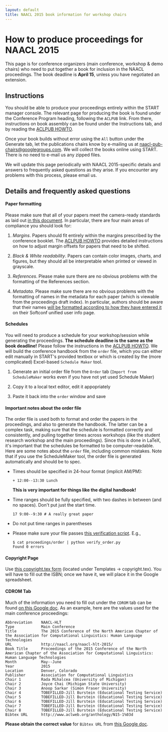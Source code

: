 ```yaml
---
layout: default
title: NAACL 2015 book information for workshop chairs
---
```


# How to produce proceedings for NAACL 2015

This page is for conference organizers (main conference, workshop &
demo chairs) who need to put together a book for inclusion in the
NAACL proceedings. The book deadline is **April 15**, unless you have
negotiated an extension.

## Instructions

You should be able to produce your proceedings entirely within the
START manager console.  The relevant page for producing the book is
found under the Conference Program heading, following the `ACLPUB`
link. From there, instructions on book assembly can be found under the
Instructions tab, and by reading the
[ACLPUB HOWTO](aclpub-howto-2010.html).

Once your book builds without error using the `All` button under the
Generate tab, let the publications chairs know by e-mailing us at
[naacl-pub-chairs@googlegroups.com](mailto:naacl-pub-chairs@googlegroups.com).
We will collect the books online using START. There is no need to
e-mail us any zipped files.

We will update this page periodically with NAACL 2015-specific details and answers to frequently
asked questions as they arise. If you encounter any problems with this
process, please email us.

## Details and frequently asked questions

#### Paper formatting

Please make sure that all of your papers meet the camera-ready standards as laid
out <a href="camera-ready-faq.html">in this document</a>. In particular, there are four main
areas of compliance you should look for:

1. *Margins*. Papers should fit entirely within the margins prescribed by the
   conference booklet. The [ACLPUB HOWTO](aclpub-howto-2010.html)
   provides detailed instructions on how to adjust
   margin offsets for papers that need to be shifted.

1.  *Black & White readability*. Papers can contain color images, charts, and
    figures, but they should all be interpretable when printed or viewed in grayscale.

1. *References*. Please make sure there are no obvious problems with the formatting of
   the References section.
   
1. *Metadata*. Please make sure there are no obvious problems with the
   formatting of names in the metadata for each paper (which is
   viewable from the proceedings draft index). In particular, authors
   should be aware that their names
   [will be formatted according to how they have entered it](camera-ready-faq.html#name-formatting)
   on their Softconf unified user info page.

#### Schedules

You will need to produce a schedule for your workshop/session while
generating the proceedings.  **The schedule deadline is the same as
the book deadline!** Please follow the instructions in the
[ACLPUB HOWTO](aclpub-howto-2010.html). We will build the conference
handbook from the `order` file, which you can either edit manually in
START's provided textbox or which is created by the (more complicated)
Excel-based `Schedule Maker` tool. 

1. Generate an initial order file from the `Order` tab (`Import from
   ScheduleMaker` works even if you have not yet used Schedule Maker)

1. Copy it to a local text editor, edit it appopriately 

1. Paste it back into the `order` window and save 

#### Important notes about the order file

The order file is used both to format and order the papers in the
proceedings, and also to generate the handbook. The latter can be a
complex task, making sure that the schedule is formatted correctly and
consistently, and pulling together times across workshops (like the
student research workshop and the main proceedings). Since this is
done in LaTeX, it's important that the schedules be formatted to be
computer-readable.  Here are some notes about the `order` file,
including common mistakes. Note that if you use the ScheduleMaker
tool, the order file is generated automatically and should be to spec.

-  Times should be specified in 24-hour format (implicit AM/PM):

       + 12:00--13:30 Lunch

   **This is very important for things like the digital handbook!**

-  Time ranges should be fully specified, with two dashes in between
    (and no spaces). Don't put just the start time.

       17 9:00--9:30 # A really great paper

-  Do not put time ranges in parentheses

-  Please make sure your file passes [this verification script](files/verify_order.py). E.g.,

       $ cat proceedings/order | python verify_order.py
       Found 0 errors

#### Copyright Page

Use [this copyright.tex form](files/copyright.tex) (located under
Templates → copyright.tex). You will have to fill out the ISBN; once
we have it, we will place it in the Google spreadsheet.

#### CDROM Tab

Much of the information you need to fill out under the `CDROM` tab can
be found
[on this Google doc](https://docs.google.com/spreadsheets/d/1Pu8FiSNLzBYl67gBNrTrq_rZwBS-iGoGO7MgRceZ7fk/edit#gid=0). As
an example, here are the values used for the main conference proceedings:

    Abbreviation    NAACL-HLT
    Type	        Main Conference
    Title	        The 2015 Conference of the North American Chapter of the Association for Computational Linguistics: Human Language Technologies
    URL	            http://naacl.org/naacl-hlt-2015/
    Book Title	    Proceedings of the 2015 Conference of the North American Chapter of the Association for Computational Linguistics: Human Language Technologies
    Month	        May--June
    Year	        2015
    Location	    Denver, Colorado
    Publisher	    Association for Computational Linguistics
    Chair 1	        Rada Mihalcea (University of Michigan)
    Chair 2	        Joyce Chai (Michigan State University)
    Chair 3	        Anoop Sarkar (Simon Fraser University)
    Chair 4	        TOBEFILLED-Jill Burstein (Educational Testing Service)
    Chair 5	        TOBEFILLED-Jill Burstein (Educational Testing Service)
    Chair 6	        TOBEFILLED-Jill Burstein (Educational Testing Service)
    Chair 7	        TOBEFILLED-Jill Burstein (Educational Testing Service)
    Chair 8	        TOBEFILLED-Jill Burstein (Educational Testing Service)
    Bibtex URL	    http://www.aclweb.org/anthology/N15-1%03d

**Please obtain the correct value** for `Bibtex URL` from
  [this Google doc](https://docs.google.com/spreadsheets/d/1Pu8FiSNLzBYl67gBNrTrq_rZwBS-iGoGO7MgRceZ7fk/edit#gid=0).

